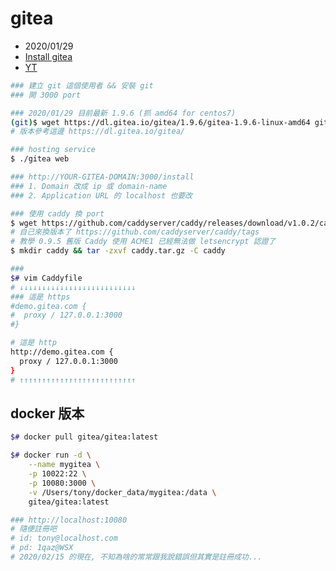 # gitea

- 2020/01/29
- [Install gitea](https://gist.github.com/appleboy/36313a525fbef673f8aefadb9c0f8247)
- [YT](https://www.youtube.com/watch?v=shxiz_bos3I&t=1942s)

```bash
### 建立 git 這個使用者 && 安裝 git
### 開 3000 port

### 2020/01/29 目前最新 1.9.6 (抓 amd64 for centos7)
(git)$ wget https://dl.gitea.io/gitea/1.9.6/gitea-1.9.6-linux-amd64 gitea
# 版本參考這邊 https://dl.gitea.io/gitea/

### hosting service
$ ./gitea web

### http://YOUR-GITEA-DOMAIN:3000/install
### 1. Domain 改成 ip 或 domain-name
### 2. Application URL 的 localhost 也要改

```


```bash
### 使用 caddy 換 port
$ wget https://github.com/caddyserver/caddy/releases/download/v1.0.2/caddy_v1.0.2_linux_amd64.tar.gz -O caddy.tar.gz
# 自己來換版本了 https://github.com/caddyserver/caddy/tags
# 教學 0.9.5 舊版 Caddy 使用 ACME1 已經無法做 letsencrypt 認證了
$ mkdir caddy && tar -zxvf caddy.tar.gz -C caddy
```



```bash
###
$# vim Caddyfile
# ↓↓↓↓↓↓↓↓↓↓↓↓↓↓↓↓↓↓↓↓↓↓↓↓↓↓
### 這是 https
#demo.gitea.com {
#  proxy / 127.0.0.1:3000
#}

# 這是 http
http://demo.gitea.com {
  proxy / 127.0.0.1:3000
}
# ↑↑↑↑↑↑↑↑↑↑↑↑↑↑↑↑↑↑↑↑↑↑↑↑↑↑
```


## docker 版本

```bash
$# docker pull gitea/gitea:latest

$# docker run -d \
    --name mygitea \
    -p 10022:22 \
    -p 10080:3000 \
    -v /Users/tony/docker_data/mygitea:/data \
    gitea/gitea:latest

### http://localhost:10080
# 隨便註冊吧
# id: tony@localhost.com
# pd: 1qaz@WSX
# 2020/02/15 的現在, 不知為啥的常常跟我說錯誤但其實是註冊成功...
```
